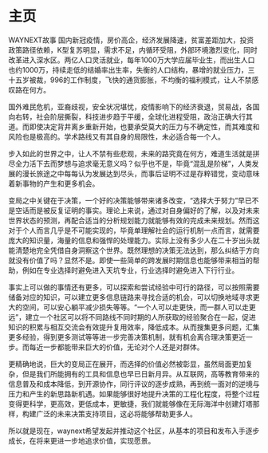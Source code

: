 # 主页




WAYNEXT故事
国内新冠疫情，房价高企，经济发展降速，贫富差距加大，投资政策路径依赖，K型复苏明显，需求不足，内循环受阻，外部环境激烈变化，同时改革进入深水区。两亿人口灵活就业，每年1000万大学应届毕业生，而出生人口也约1000万，持续走低的结婚率出生率，失衡的人口结构，暴增的就业压力，三十五岁被裁，996的工作制度，飞快的通货膨胀，不均衡的福利模式，让人不禁感叹路在何方。

国外难民危机，亚裔歧视，安全状况堪忧，疫情影响下的经济衰退，贸易战，各国向右转，社会阶层撕裂，科技进步趋于平缓，全球化进程受阻，政治正确大行其道。而即使决定背井离乡重新开始，也要承受莫大的压力与不确定性，而其难度和风险也是极高的。学术路线又有其自身的局限性，未必适合每一个人。

步入如此的世界之中，让人不禁有些悲观，未来的路究竟在何方，难道生活就是拼尽全力活下去而梦想与追求毫无意义吗？似乎也不是，毕竟“混乱是阶梯”，人类发展的漫长旅途之中每每认为发展达到尽头，而事后证明不过是存粹错觉，变动意味着新事物的产生和更多机会。


变局之中关键在于决策，一个好的决策能够带来诸多改变，“选择大于努力”早已不是空话而是被反复证明的事实。理论上来说，通过对自身偏好的了解，以及对未来世界状态的预测，再配合适当的分析规划能力就能够有效的完成未来规划。然而这对于个人而言几乎是不可能实现的，毕竟单理解社会的运行机制一点而言，就需要庞大的知识量，海量的信息和强悍的处理能力。实际上没有多少人在二十岁出头就能清楚地完全凭借自身洞察这个世界。既然理想的决策无法达到，那么纠结于方向就没有价值了吗？显然不是。即使一些简单的跨发展时期信息也能够带来相当的帮助，例如在专业选择时避免进入天坑专业，行业选择时避免进入下行行业。


事实上可以做的事情还有更多，可以探索和尝试经验中可行的路径，可以按照需要储备对应的知识，可以建立更多信息链路来寻找合适的机会，可以切换地域寻求更大的空间，可以安心躺平减少损失等等。“一个人可以走更快，而一群人可以走更远”，建立一个社区可以将不同路线不同时期的人所获取的经验聚合在一起，促进知识的积累与相互交流会有效提升复用效率，降低成本。从而搜集更多问题，汇集更多经验，得到更多测试等等进一步完善决策机制，就有机会离合理决策更近一步。而每近一步都能带来巨大的价值，无论对个人还是对群体。


更精确地说，巨大的变局正在展开，而选择的价值必然被彰显，虽然局面更加复杂，但是我们所能拥有的工具和信息也早已日新月异。从互联网，高等教育带来的信息普及和成本降低，到开源协作，同行评议的逐步成熟，再到统一面对的逆境与压力和产生的新思路新机遇。如果能够很好地提升决策的工程化程度，将整个过程变得更科学，更高效，更低成本，更敏捷，我们就能够像在无际海洋中创建灯塔那样，构建广泛的未来决策支持项目，这必将能够帮助更多人。


所以就是现在，waynext希望发起并推动这个社区，从基本的项目和发布入手逐步成长，在将来更进一步地追求价值，实现愿景。